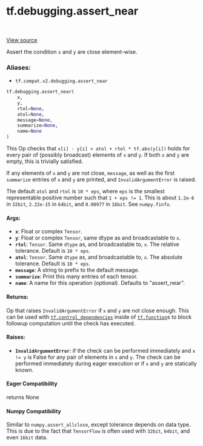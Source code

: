 <div itemscope itemtype="http://developers.google.com/ReferenceObject">
<meta itemprop="name" content="tf.debugging.assert_near" />
<meta itemprop="path" content="Stable" />
</div>

# tf.debugging.assert_near

<!-- Insert buttons -->

<table class="tfo-notebook-buttons tfo-api" align="left">
</table>

<a target="_blank" href="/code/stable/tensorflow/python/ops/check_ops.py">View source</a>



<!-- Start diff -->
Assert the condition `x` and `y` are close element-wise.

### Aliases:

* `tf.compat.v2.debugging.assert_near`


``` python
tf.debugging.assert_near(
    x,
    y,
    rtol=None,
    atol=None,
    message=None,
    summarize=None,
    name=None
)
```



<!-- Placeholder for "Used in" -->

This Op checks that `x[i] - y[i] < atol + rtol * tf.abs(y[i])` holds for every
pair of (possibly broadcast) elements of `x` and `y`. If both `x` and `y` are
empty, this is trivially satisfied.

If any elements of `x` and `y` are not close, `message`, as well as the first
`summarize` entries of `x` and `y` are printed, and `InvalidArgumentError`
is raised.

The default `atol` and `rtol` is `10 * eps`, where `eps` is the smallest
representable positive number such that `1 + eps != 1`.  This is about
`1.2e-6` in `32bit`, `2.22e-15` in `64bit`, and `0.00977` in `16bit`.
See `numpy.finfo`.

#### Args:


* <b>`x`</b>: Float or complex `Tensor`.
* <b>`y`</b>: Float or complex `Tensor`, same dtype as and broadcastable to `x`.
* <b>`rtol`</b>:  `Tensor`.  Same `dtype` as, and broadcastable to, `x`.
  The relative tolerance.  Default is `10 * eps`.
* <b>`atol`</b>:  `Tensor`.  Same `dtype` as, and broadcastable to, `x`.
  The absolute tolerance.  Default is `10 * eps`.
* <b>`message`</b>: A string to prefix to the default message.
* <b>`summarize`</b>: Print this many entries of each tensor.
* <b>`name`</b>: A name for this operation (optional).  Defaults to "assert_near".


#### Returns:

Op that raises `InvalidArgumentError` if `x` and `y` are not close enough.
  This can be used with <a href="../../tf/control_dependencies.md"><code>tf.control_dependencies</code></a> inside of <a href="../../tf/function.md"><code>tf.function</code></a>s
  to block followup computation until the check has executed.




#### Raises:


* <b>`InvalidArgumentError`</b>: if the check can be performed immediately and
  `x != y` is False for any pair of elements in `x` and `y`. The check can
  be performed immediately during eager execution or if `x` and `y` are
  statically known.



#### Eager Compatibility
returns None



#### Numpy Compatibility
Similar to `numpy.assert_allclose`, except tolerance depends on data type.
This is due to the fact that `TensorFlow` is often used with `32bit`, `64bit`,
and even `16bit` data.

